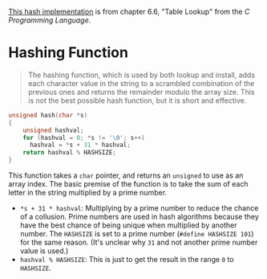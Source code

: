 [This hash implementation]() is from chapter 6.6, "Table Lookup" from the *C Programming Language*.

# Hashing Function

> The hashing function, which is used by both lookup and install, adds each character value in the string to a scrambled combination of the previous ones and returns the remainder modulo the array size. This is not the best possible hash function, but it is short and effective.

``` c
unsigned hash(char *s)
{
    unsigned hashval;
    for (hashval = 0; *s != '\0'; s++)
      hashval = *s + 31 * hashval;
    return hashval % HASHSIZE;
}
```

This function takes a `char` pointer, and returns an `unsigned` to use as an array index. The basic premise of the function is to take the sum of each letter in the string multiplied by a prime number.

- `*s + 31 * hashval`: Multiplying by a prime number to reduce the chance of a collusion. Prime numbers are used in hash algorithms because they have the best chance of being unique when multiplied by another number. The `HASHSIZE` is set to a prime number (`#define HASHSIZE 101`) for the same reason. (It's unclear why `31` and not another prime number value is used.)
- `hashval % HASHSIZE`: This is just to get the result in the range `0` to `HASHSIZE`.
